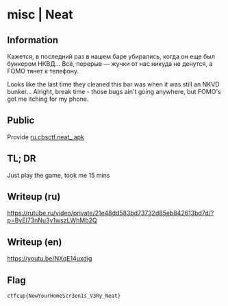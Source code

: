 # misc | Neat

## Information
Кажется, в последний раз в нашем баре убирались, когда он еще был бункером НКВД... Всё, перерыв — жучки от нас никуда не денутся, а FOMO тянет к телефону.

Looks like the last time they cleaned this bar was when it was still an NKVD bunker... Alright, break time - those bugs ain't going anywhere, but FOMO's got me itching for my phone.

## Public
Provide [ru.cbsctf.neat_.apk](public/ru.cbsctf.neat_.apk)

## TL; DR
Just play the game, took me 15 mins

## Writeup (ru)
https://rutube.ru/video/private/21e48dd583bd73732d85eb842613bd7d/?p=ByEI73nNu3y1wszLWhMb2Q

## Writeup (en)
https://youtu.be/NXqE14uxdig

## Flag
`ctfcup{NowYourHomeScr3en1s_V3Ry_Neat}`
